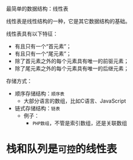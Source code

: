 最简单的数据结构：线性表

线性表是线性结构的一种，它是其它数据结构的基础。


线性表具有以下特征：

* 有且只有一个“首元素”；
* 有且只有一个“尾元素”；
* 除了首元素之外的每个元素具有唯一的前驱元素；
* 除了尾元素之外的每个元素具有唯一的后继元素；

存储方式：
* 顺序存储结构：`顺序表`
	* 大部分语言的数组，比如C语言、JavaScript
* 链式存储结构：`链表`
	* 例子：
		* `PHP数组`，不管是索引数组，还是关联数组

# 栈和队列是`可控`的线性表

